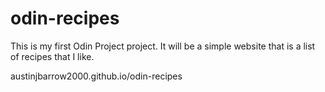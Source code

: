 # odin-recipes

This is my first Odin Project project. It will be a simple website that
is a list of recipes that I like.

austinjbarrow2000.github.io/odin-recipes
